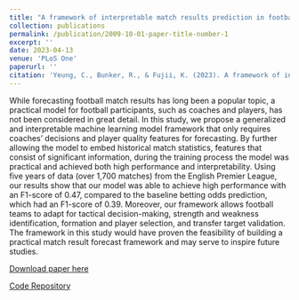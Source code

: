 ```yaml
---
title: "A framework of interpretable match results prediction in football with FIFA ratings and team formation"
collection: publications
permalink: /publication/2009-10-01-paper-title-number-1
excerpt: ''
date: 2023-04-13
venue: 'PLoS One'
paperurl: ''
citation: 'Yeung, C., Bunker, R., & Fujii, K. (2023). A framework of interpretable match results prediction in football with FIFA ratings and team formation. PLoS ONE 18(4): e0284318. https://doi.org/10.1371/journal.pone.0284318'
---
```

While forecasting football match results has long been a popular topic, a practical model for football participants, such as coaches and players, has not been considered in great detail. In this study, we propose a generalized and interpretable machine learning model framework that only requires coaches’ decisions and player quality features for forecasting. By further allowing the model to embed historical match statistics, features that consist of significant information, during the training process the model was practical and achieved both high performance and interpretability. Using five years of data (over 1,700 matches) from the English Premier League, our results show that our model was able to achieve high performance with an F1-score of 0.47, compared to the baseline betting odds prediction, which had an F1-score of 0.39. Moreover, our framework allows football teams to adapt for tactical decision-making, strength and weakness identification, formation and player selection, and transfer target validation. The framework in this study would have proven the feasibility of building a practical match result forecast framework and may serve to inspire future studies.

[Download paper here]([http://academicpages.github.io/files/paper1.pdf](https://doi.org/10.1371/journal.pone.0284318))

[Code Repository](https://github.com/calvinyeungck/Football-Match-Result-Forecast)

<!-- Recommended citation: Yeung, C., Bunker, R., & Fujii, K. (2023). A framework of interpretable match results prediction in football with FIFA ratings and team formation. PLoS ONE 18(4): e0284318. https://doi.org/10.1371/journal.pone.0284318. -->
